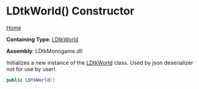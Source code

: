 # LDtkWorld\(\) Constructor

[Home](../../../README.md)

**Containing Type**: [LDtkWorld](../README.md)

**Assembly**: LDtkMonogame\.dll

  
 Initializes a new instance of the [LDtkWorld](../README.md) class\. Used by json deserializer not for use by user\!\. 

```csharp
public LDtkWorld()
```

